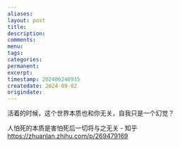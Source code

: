 ```yaml
---
aliases: 
layout: post
title: 
description: 
comments: 
menu: 
tags: 
categories: 
permanent: 
excerpt: 
timestamp: 202406240935
createdate: 2024-09-02
origindate:
---
```

活着的时候，这个世界本质也和你无关，自我只是一个幻觉？

人怕死的本质是害怕死后一切将与之无关 - 知乎
https://zhuanlan.zhihu.com/p/269479169


